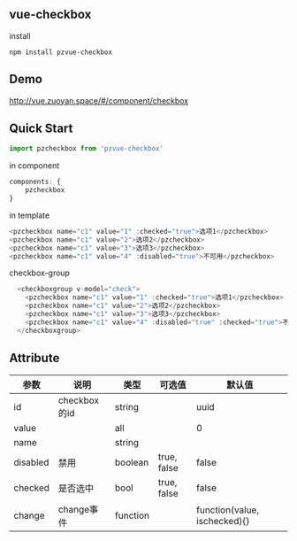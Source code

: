 ## vue-checkbox
install
```shell
npm install pzvue-checkbox
```
## Demo
http://vue.zuoyan.space/#/component/checkbox

## Quick Start

```js
import pzcheckbox from 'pzvue-checkbox'

```
in component
```js
components: {
    pzcheckbox
}
```
in template
```js
<pzcheckbox name="c1" value="1" :checked="true">选项1</pzcheckbox>
<pzcheckbox name="c1" value="2">选项2</pzcheckbox>
<pzcheckbox name="c1" value="3">选项3</pzcheckbox>
<pzcheckbox name="c1" value="4" :disabled="true">不可用</pzcheckbox>
```
checkbox-group
```js
  <checkboxgroup v-model="check">
    <pzcheckbox name="c1" value="1" :checked="true">选项1</pzcheckbox>
    <pzcheckbox name="c1" value="2">选项2</pzcheckbox>
    <pzcheckbox name="c1" value="3">选项3</pzcheckbox>
    <pzcheckbox name="c1" value="4" :disabled="true" :checked="true">不可用</pzcheckbox>
  </checkboxgroup>
```


## Attribute
| 参数      | 说明    | 类型      | 可选值       | 默认值   |
|---------- |-------- |---------- |-------------  |-------- |
| id     | checkbox的id   | string  |               |  uuid       |
| value     |    | all    |               |       0  |
| name     |    | string    |               |         |
| disabled  | 禁用    | boolean   | true, false   | false   |
| checked  | 是否选中    | bool   | true, false   | false   |
| change  | change事件    | function   |    | function(value, ischecked){}   |
